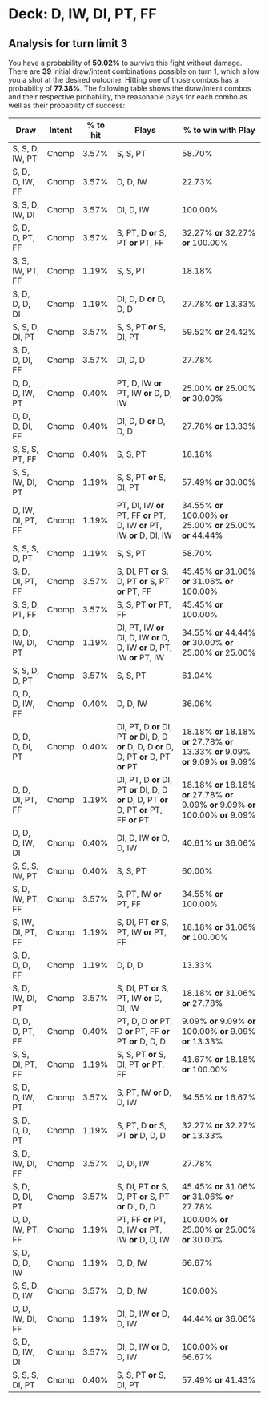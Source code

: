 # Deck: D, IW, DI, PT, FF
## Analysis for turn limit 3
You have a probability of **50.02%** to survive this fight without damage. There are **39** initial draw/intent combinations possible on turn 1, which allow you a shot at the desired outcome. Hitting one of those combos has a probability of **77.38%**.
The following table shows the draw/intent combos and their respective probability, the reasonable plays for each combo as well as their probability of success:

|Draw|Intent|% to hit|Plays|% to win with Play|
|----|------|--------|-----|------------------|
|S, S, D, IW, PT|Chomp|3.57%|S, S, PT|58.70%|
|S, D, D, IW, FF|Chomp|3.57%|D, D, IW|22.73%|
|S, S, D, IW, DI|Chomp|3.57%|DI, D, IW|100.00%|
|S, D, D, PT, FF|Chomp|3.57%|S, PT, D **or** S, PT **or** PT, FF|32.27% **or** 32.27% **or** 100.00%|
|S, S, IW, PT, FF|Chomp|1.19%|S, S, PT|18.18%|
|S, D, D, D, DI|Chomp|1.19%|DI, D, D **or** D, D, D|27.78% **or** 13.33%|
|S, S, D, DI, PT|Chomp|3.57%|S, S, PT **or** S, DI, PT|59.52% **or** 24.42%|
|S, D, D, DI, FF|Chomp|3.57%|DI, D, D|27.78%|
|D, D, D, IW, PT|Chomp|0.40%|PT, D, IW **or** PT, IW **or** D, D, IW|25.00% **or** 25.00% **or** 30.00%|
|D, D, D, DI, FF|Chomp|0.40%|DI, D, D **or** D, D, D|27.78% **or** 13.33%|
|S, S, S, PT, FF|Chomp|0.40%|S, S, PT|18.18%|
|S, S, IW, DI, PT|Chomp|1.19%|S, S, PT **or** S, DI, PT|57.49% **or** 30.00%|
|D, IW, DI, PT, FF|Chomp|1.19%|PT, DI, IW **or** PT, FF **or** PT, D, IW **or** PT, IW **or** D, DI, IW|34.55% **or** 100.00% **or** 25.00% **or** 25.00% **or** 44.44%|
|S, S, S, D, PT|Chomp|1.19%|S, S, PT|58.70%|
|S, D, DI, PT, FF|Chomp|3.57%|S, DI, PT **or** S, D, PT **or** S, PT **or** PT, FF|45.45% **or** 31.06% **or** 31.06% **or** 100.00%|
|S, S, D, PT, FF|Chomp|3.57%|S, S, PT **or** PT, FF|45.45% **or** 100.00%|
|D, D, IW, DI, PT|Chomp|1.19%|DI, PT, IW **or** DI, D, IW **or** D, D, IW **or** D, PT, IW **or** PT, IW|34.55% **or** 44.44% **or** 30.00% **or** 25.00% **or** 25.00%|
|S, S, D, D, PT|Chomp|3.57%|S, S, PT|61.04%|
|D, D, D, IW, FF|Chomp|0.40%|D, D, IW|36.06%|
|D, D, D, DI, PT|Chomp|0.40%|DI, PT, D **or** DI, PT **or** DI, D, D **or** D, D, D **or** D, D, PT **or** D, PT **or** PT|18.18% **or** 18.18% **or** 27.78% **or** 13.33% **or** 9.09% **or** 9.09% **or** 9.09%|
|D, D, DI, PT, FF|Chomp|1.19%|DI, PT, D **or** DI, PT **or** DI, D, D **or** D, D, PT **or** D, PT **or** PT, FF **or** PT|18.18% **or** 18.18% **or** 27.78% **or** 9.09% **or** 9.09% **or** 100.00% **or** 9.09%|
|D, D, D, IW, DI|Chomp|0.40%|DI, D, IW **or** D, D, IW|40.61% **or** 36.06%|
|S, S, S, IW, PT|Chomp|0.40%|S, S, PT|60.00%|
|S, D, IW, PT, FF|Chomp|3.57%|S, PT, IW **or** PT, FF|34.55% **or** 100.00%|
|S, IW, DI, PT, FF|Chomp|1.19%|S, DI, PT **or** S, PT, IW **or** PT, FF|18.18% **or** 31.06% **or** 100.00%|
|S, D, D, D, FF|Chomp|1.19%|D, D, D|13.33%|
|S, D, IW, DI, PT|Chomp|3.57%|S, DI, PT **or** S, PT, IW **or** D, DI, IW|18.18% **or** 31.06% **or** 27.78%|
|D, D, D, PT, FF|Chomp|0.40%|PT, D, D **or** PT, D **or** PT, FF **or** PT **or** D, D, D|9.09% **or** 9.09% **or** 100.00% **or** 9.09% **or** 13.33%|
|S, S, DI, PT, FF|Chomp|1.19%|S, S, PT **or** S, DI, PT **or** PT, FF|41.67% **or** 18.18% **or** 100.00%|
|S, D, D, IW, PT|Chomp|3.57%|S, PT, IW **or** D, D, IW|34.55% **or** 16.67%|
|S, D, D, D, PT|Chomp|1.19%|S, PT, D **or** S, PT **or** D, D, D|32.27% **or** 32.27% **or** 13.33%|
|S, D, IW, DI, FF|Chomp|3.57%|D, DI, IW|27.78%|
|S, D, D, DI, PT|Chomp|3.57%|S, DI, PT **or** S, D, PT **or** S, PT **or** DI, D, D|45.45% **or** 31.06% **or** 31.06% **or** 27.78%|
|D, D, IW, PT, FF|Chomp|1.19%|PT, FF **or** PT, D, IW **or** PT, IW **or** D, D, IW|100.00% **or** 25.00% **or** 25.00% **or** 30.00%|
|S, D, D, D, IW|Chomp|1.19%|D, D, IW|66.67%|
|S, S, D, D, IW|Chomp|3.57%|D, D, IW|100.00%|
|D, D, IW, DI, FF|Chomp|1.19%|DI, D, IW **or** D, D, IW|44.44% **or** 36.06%|
|S, D, D, IW, DI|Chomp|3.57%|DI, D, IW **or** D, D, IW|100.00% **or** 66.67%|
|S, S, S, DI, PT|Chomp|0.40%|S, S, PT **or** S, DI, PT|57.49% **or** 41.43%|
